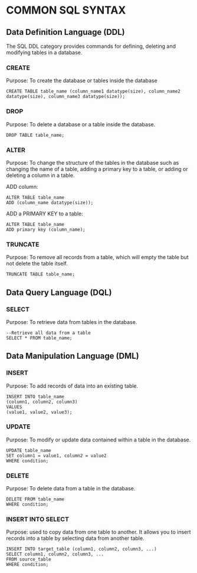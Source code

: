 # COMMON SQL SYNTAX

## Data Definition Language (DDL)
The SQL DDL category provides commands for defining, deleting and modifying tables in a database.

### CREATE
Purpose: To create the database or tables inside the database
```
CREATE TABLE table_name (column_name1 datatype(size), column_name2 datatype(size), column_name3 datatype(size));
```

### DROP
Purpose: To delete a database or a table inside the database. 
```
DROP TABLE table_name;
```

### ALTER
Purpose: To change the structure of the tables in the database such as changing the name of a table, adding a primary key to a table, or adding or deleting a column in a table.

ADD column:
```
ALTER TABLE table_name 
ADD (column_name datatype(size));
```
ADD a PRIMARY KEY to a table:
```
ALTER TABLE table_name 
ADD primary key (column_name);
```

### TRUNCATE
Purpose: To remove all records from a table, which will empty the table but not delete the table itself. 

```
TRUNCATE TABLE table_name;
```

## Data Query Language (DQL)

### SELECT
Purpose: To retrieve data from tables in the database.
```
--Retrieve all data from a table
SELECT * FROM table_name;
```

## Data Manipulation Language (DML)

### INSERT
Purpose: To add records of data into an existing table. 
```
INSERT INTO table_name 
(column1, column2, column3) 
VALUES 
(value1, value2, value3);
```

### UPDATE
Purpose: To modify or update data contained within a table in the database. 
```
UPDATE table_name 
SET column1 = value1, column2 = value2
WHERE condition;
```
### DELETE
Purpose: To delete data from a table in the database.
```
DELETE FROM table_name
WHERE condition;
```

### INSERT INTO SELECT
Purpose: used to copy data from one table to another. It allows you to insert records into a table by selecting data from another table.
```
INSERT INTO target_table (column1, column2, column3, ...)
SELECT column1, column2, column3, ...
FROM source_table
WHERE condition;
```
